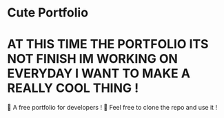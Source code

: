 # Cute Portfolio
# AT THIS TIME THE PORTFOLIO ITS NOT FINISH IM WORKING ON EVERYDAY I WANT TO MAKE A REALLY COOL THING !
🔧 A free portfolio for developers !
🔧 Feel free to clone the repo and use it !